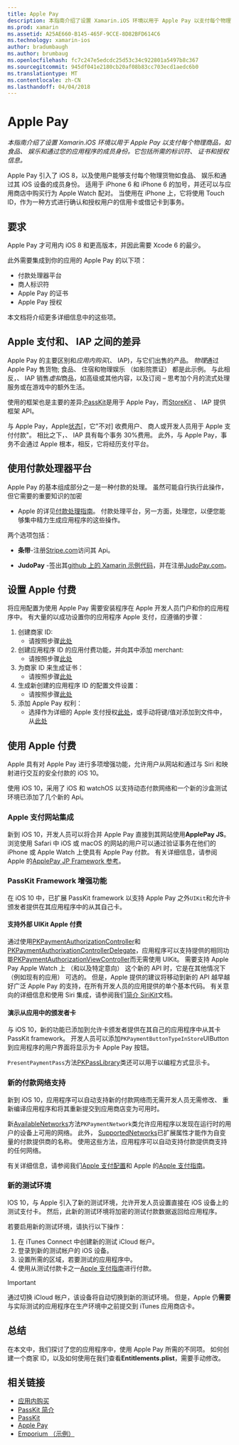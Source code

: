 ```yaml
---
title: Apple Pay
description: 本指南介绍了设置 Xamarin.iOS 环境以用于 Apple Pay 以支付每个物理商品，如食品、 娱乐和通过您的应用程序的成员身份。 它包括所需的标识符、 证书和授权信息。
ms.prod: xamarin
ms.assetid: A25AE660-B145-465F-9CCE-8D82BFD614C6
ms.technology: xamarin-ios
author: bradumbaugh
ms.author: brumbaug
ms.openlocfilehash: fc7c247e5edcdc25d53c34c922801a5497b8c367
ms.sourcegitcommit: 945df041e2180cb20af08b83cc703ecd1aedc6b0
ms.translationtype: MT
ms.contentlocale: zh-CN
ms.lasthandoff: 04/04/2018
---
```

# <a name="apple-pay"></a>Apple Pay

_本指南介绍了设置 Xamarin.iOS 环境以用于 Apple Pay 以支付每个物理商品，如食品、 娱乐和通过您的应用程序的成员身份。它包括所需的标识符、 证书和授权信息。_


Apple Pay 引入了 iOS 8，以及使用户能够支付每个物理货物如食品、 娱乐和通过其 iOS 设备的成员身份。 适用于 iPhone 6 和 iPhone 6 的加号，并还可以与应用商店中购买行为 Apple Watch 配对。 当使用在 iPhone 上，它将使用 Touch ID，作为一种方式进行确认和授权用户的信用卡或借记卡到事务。


## <a name="requirements"></a>要求

Apple Pay 才可用内 iOS 8 和更高版本，并因此需要 Xcode 6 的最少。

此外需要集成到你的应用的 Apple Pay 的以下项：

 - 付款处理器平台
 - 商人标识符
 - Apple Pay 的证书
 - Apple Pay 授权

本文档将介绍更多详细信息中的这些项。

## <a name="differences-between-apple-pay-and-iap"></a>Apple 支付和、 IAP 之间的差异

Apple Pay 的主要区别和*应用内购买*(、 IAP)，与它们出售的产品。 *物理*通过 Apple Pay 售货物; 食品、 住宿和物理娱乐 （如影院票证） 都是此示例。 与此相反，、 IAP 销售*虚拟*商品，如高级或其他内容，以及订阅 – 思考加个月的流式处理服务或在游戏中的额外生活。

使用的框架也是主要的差异;[PassKit](https://developer.apple.com/library/ios/documentation/PassKit/Reference/PKPaymentAuthorizationViewController_Ref/)是用于 Apple Pay，而[StoreKit](https://developer.apple.com/library/ios/documentation/PassKit/Reference/PKPaymentAuthorizationViewController_Ref/) 、 IAP 提供框架 API。

与 Apple Pay，Apple[状态](https://developer.apple.com/apple-pay/Getting-Started-with-Apple-Pay.pdf)[，它"不对] 收费用户、 商人或开发人员用于 Apple 支付付款"。 相比之下，、 IAP 具有每个事务 30%费用。 此外，与 Apple Pay，事务不会通过 Apple 根本，相反，它将经历支付平台。


## <a name="using-a-payment-processor-platform"></a>使用付款处理器平台

Apple Pay 的基本组成部分之一是一种付款的处理。 虽然可能自行执行此操作，但它需要的重要知识的加密
- Apple 的详见[付款处理指南](https://developer.apple.com/library/ios/ApplePay_Guide/ProcessPayment.html)。
付款处理平台，另一方面，处理您，以便您能够集中精力生成应用程序的这些操作。

两个选项包括：

- **条带**-注册[Stripe.com](https://stripe.com/)访问其 Api。

- **JudoPay** -签出其[github 上的 Xamarin 示例代码](https://github.com/Judopay/Xamarin-Sample-App)，并在注册[JudoPay.com](https://www.judopay.com/)。


## <a name="provisioning-for-apple-pay"></a>设置 Apple 付费

将应用配置为使用 Apple Pay 需要安装程序在 Apple 开发人员门户和你的应用程序中。 有大量的以成功设置你的应用程序 Apple 支付，应遵循的步骤：

1. 创建商家 ID:
    - 请按照步骤[此处](~/ios/deploy-test/provisioning/capabilities/apple-pay-capabilities.md#merchantid)
2. 创建应用程序 ID 的应用付费功能，并向其中添加 merchant:
    - 请按照步骤[此处](~/ios/deploy-test/provisioning/capabilities/apple-pay-capabilities.md#appid)
3. 为商家 ID 来生成证书：
    - 请按照步骤[此处](~/ios/deploy-test/provisioning/capabilities/apple-pay-capabilities.md#certificate)
4. 生成新创建的应用程序 ID 的配置文件设置：
    - 请按照步骤[此处](~/ios/get-started/installation/device-provisioning/manual-provisioning.md#provisioning)
5. 添加 Apple Pay 权利：
    - 选择作为详细的 Apple 支付授权[此处](~/ios/deploy-test/provisioning/entitlements.md)，或手动将键/值对添加到文件中，从[此处](~/ios/deploy-test/provisioning/entitlements.md)


## <a name="working-with-apple-pay"></a>使用 Apple 付费

Apple 具有对 Apple Pay 进行多项增强功能，允许用户从网站和通过与 Siri 和映射进行交互的安全付款的 iOS 10。

使用 iOS 10，采用了 iOS 和 watchOS 以支持动态付款网络和一个新的沙盒测试环境已添加了几个新的 Api。


### <a name="apple-pay-website-integration"></a>Apple 支付网站集成

新到 iOS 10，开发人员可以将合并 Apple Pay 直接到其网站使用**ApplePay JS**。 浏览使用 Safari 中 iOS 或 macOS 的网站的用户可以通过验证事务在他们的 iPhone 或 Apple Watch 上使具有 Apple Pay 付款。 有关详细信息，请参阅 Apple 的[ApplePay JP Framework 参考](https://developer.apple.com/reference/applepayjs)。

### <a name="passkit-framework-enhancements"></a>PassKit Framework 增强功能

在 iOS 10 中，已扩展 PassKit framework 以支持 Apple Pay 之外`UIKit`和允许卡颁发者提供在其应用程序中的从其自己卡。


#### <a name="supporting-apple-pay-outside-of-uikit"></a>支持外部 UIKit Apple 付费

通过使用[PKPaymentAuthorizationController](https://developer.apple.com/reference/passkit/pkpaymentauthorizationcontroller)和[PKPaymentAuthorixationControllerDelegate](https://developer.apple.com/reference/passkit/pkpaymentauthorizationcontrollerdelegate)，应用程序可以支持提供的相同功能[PKPaymentAuthorizationViewController](https://developer.apple.com/reference/passkit/pkpaymentauthorizationviewcontroller)而无需使用 UIKit。 需要支持 Apple Pay Apple Watch 上 （和以及特定意向） 这个新的 API 时，它是在其他情况下 （例如现有的应用） 可选的。 但是，Apple 提供的建议将移动到新的 API 越早越好广泛 Apple Pay 的支持，在所有开发人员的应用提供的单个基本代码。 有关意向的详细信息和使用 Siri 集成，请参阅我们[简介 SiriKit](~/ios/platform/sirikit/index.md)文档。

#### <a name="presenting-issuer-cards-from-within-apps"></a>演示从应用中的颁发者卡

与 iOS 10，新的功能已添加到允许卡颁发者提供在其自己的应用程序中从其卡 PassKit framework。 开发人员可以添加`PKPaymentButtonTypeInStore`UIButton 到应用程序的用户界面将显示为卡 Apple Pay 按钮。

`PresentPaymentPass`方法[PKPassLibrary](https://developer.apple.com/reference/passkit/pkpasslibrary)类还可以用于以编程方式显示卡。

### <a name="new-payment-network-support"></a>新的付款网络支持

新到 iOS 10，应用程序可以自动支持新的付款网络而无需开发人员无需修改、 重新编译应用程序和将其重新提交到应用商店变为可用时。

新[AvailableNetworks](https://developer.apple.com/reference/passkit/pkpaymentrequest/1833288-availablenetworks)方法`PKPaymentNetwork`类允许应用程序以发现在运行时的用户的设备上可用的网络。 此外， [SupportedNetworks](https://developer.apple.com/reference/passkit/pkpaymentrequest/1619329-supportednetworks)已扩展属性才能作为自变量的付款提供商的名称。 使用这些方法，应用程序可以自动支持付款提供商支持的任何网络。

有关详细信息，请参阅我们[Apple 支付配置](~/ios/platform/apple-pay.md)和 Apple 的[Apple 支付指南](https://developer.apple.com/apple-pay/)。

### <a name="new-testing-environment"></a>新的测试环境

IOS 10，与 Apple 引入了新的测试环境，允许开发人员设置直接在 iOS 设备上的测试支付卡。 然后，此新的测试环境将加密的测试付款数据返回给应用程序。

若要启用新的测试环境，请执行以下操作：

1. 在 iTunes Connect 中创建新的测试 iCloud 帐户。
2. 登录到新的测试帐户的 iOS 设备。
3. 设置所需的区域，若要测试的应用程序中。
4. 使用从测试付款卡之一[Apple 支付指南](https://developer.apple.com/apple-pay/)进行付款。

> [!IMPORTANT]
> 通过切换 iCloud 帐户，该设备将自动切换到新的测试环境。 但是，Apple 仍**需要**与实际测试的应用程序在生产环境中之前提交到 iTunes 应用商店卡。

## <a name="summary"></a>总结

在本文中，我们探讨了您的应用程序中，使用 Apple Pay 所需的不同项。 如何创建一个商家 ID，以及如何使用在我们查看**Entitlements.plist**，需要手动修改。


## <a name="related-links"></a>相关链接

- [应用内购买](~/ios/platform/in-app-purchasing/index.md)
- [PassKit 简介](~/ios/platform/passkit.md)
- [PassKit](https://developer.apple.com/library/ios/documentation/PassKit/Reference/PKPaymentAuthorizationViewController_Ref/)
- [Apple Pay](https://developer.apple.com/apple-pay/)
- [Emporium （示例）](https://developer.xamarin.com/samples/monotouch/ios9/Emporium/)
